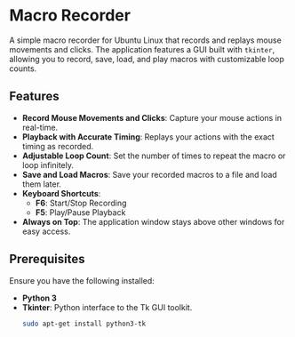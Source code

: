 # Macro Recorder

A simple macro recorder for Ubuntu Linux that records and replays mouse movements and clicks. The application features a GUI built with `tkinter`, allowing you to record, save, load, and play macros with customizable loop counts.

## Features

- **Record Mouse Movements and Clicks**: Capture your mouse actions in real-time.
- **Playback with Accurate Timing**: Replays your actions with the exact timing as recorded.
- **Adjustable Loop Count**: Set the number of times to repeat the macro or loop infinitely.
- **Save and Load Macros**: Save your recorded macros to a file and load them later.
- **Keyboard Shortcuts**:
  - **F6**: Start/Stop Recording
  - **F5**: Play/Pause Playback
- **Always on Top**: The application window stays above other windows for easy access.

## Prerequisites

Ensure you have the following installed:

- **Python 3**
- **Tkinter**: Python interface to the Tk GUI toolkit.
  ```bash
  sudo apt-get install python3-tk
